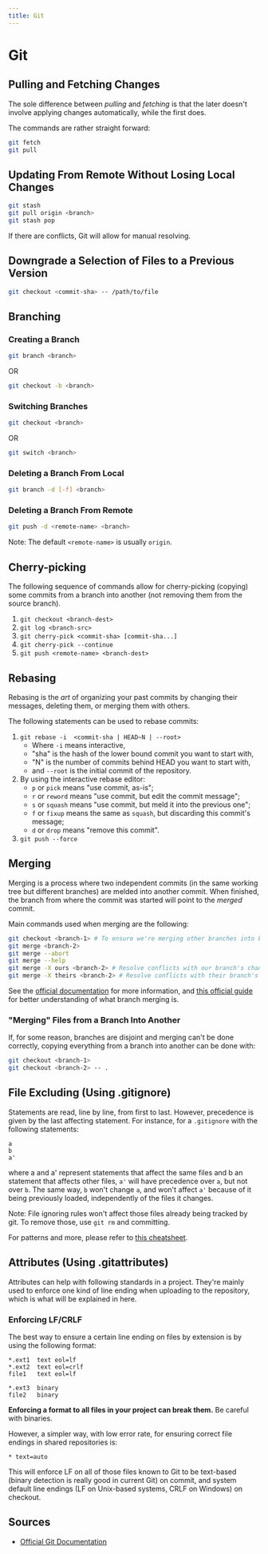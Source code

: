 ```yaml
---
title: Git
---
```


# Git

## Pulling and Fetching Changes

The sole difference between _pulling_ and _fetching_ is that the later doesn't involve applying changes automatically,
while the first does.

The commands are rather straight forward:

```bash
git fetch
git pull
```

## Updating From Remote Without Losing Local Changes

```bash
git stash
git pull origin <branch>
git stash pop
```

If there are conflicts, Git will allow for manual resolving.

## Downgrade a Selection of Files to a Previous Version

```bash
git checkout <commit-sha> -- /path/to/file
```

## Branching

### Creating a Branch

```bash
git branch <branch>
```

OR

```bash
git checkout -b <branch>
```

### Switching Branches

```bash
git checkout <branch>
```

OR

```bash
git switch <branch>
```

### Deleting a Branch From Local

```bash
git branch -d [-f] <branch>
```

### Deleting a Branch From Remote

```bash
git push -d <remote-name> <branch>
```

Note: The default `<remote-name>` is usually `origin`.

## Cherry-picking

The following sequence of commands allow for cherry-picking (copying) some commits from a branch into another (not
removing them from the source branch).

1. `git checkout <branch-dest>`
2. `git log <branch-src>`
3. `git cherry-pick <commit-sha> [commit-sha...]`
4. `git cherry-pick --continue`
5. `git push <remote-name> <branch-dest>`

## Rebasing

Rebasing is the _art_ of organizing your past commits by changing their messages, deleting them, or merging them with
others.

The following statements can be used to rebase commits:

1. `git rebase -i  <commit-sha | HEAD~N | --root>`
    - Where `-i` means interactive,
    - "sha" is the hash of the lower bound commit you want to start with,
    - "N" is the number of commits behind HEAD you want to start with,
    - and `--root` is the initial commit of the repository.
2. By using the interactive rebase editor:
    - `p` or `pick` means "use commit, as-is";
    - `r` or `reword` means "use commit, but edit the commit message";
    - `s` or `squash` means "use commit, but meld it into the previous one";
    - `f` or `fixup` means the same as `squash`, but discarding this commit's message;
    - `d` or `drop` means "remove this commit".
3. `git push --force`

## Merging

Merging is a process where two independent commits (in the same working tree but different branches) are melded into
another commit. When finished, the branch from where the commit was started will point to the _merged_ commit.

Main commands used when merging are the following:

```bash
git checkout <branch-1> # To ensure we're merging other branches into branch-1
git merge <branch-2>
git merge --abort
git merge --help
git merge -X ours <branch-2> # Resolve conflicts with our branch's changes
git merge -X theirs <branch-2> # Resolve conflicts with their branch's changes
```

See the [official documentation](https://git-scm.com/docs/git-merge) for more information,
and [this official guide](https://git-scm.com/book/en/v2/Git-Branching-Basic-Branching-and-Merging) for better
understanding of what branch merging is.

### "Merging" Files from a Branch Into Another

If, for some reason, branches are disjoint and merging can't be done correctly, copying everything from a branch into
another can be done with:

```bash
git checkout <branch-1>
git checkout <branch-2> -- .
```

## File Excluding (Using .gitignore)

Statements are read, line by line, from first to last. However, precedence is given by the last affecting statement. For
instance, for a `.gitignore` with the following statements:

```
a
b
a'
```

where a and a' represent statements that affect the same files and b an statement that affects other files,
`a'` will have precedence over `a`, but not over `b`. The same way, `b` won't change `a`, and won't affect `a'` because
of it being previously loaded, independently of the files it changes.

Note: File ignoring rules won't affect those files already being tracked by git. To remove those, use `git rm` and
committing.

For patterns and more, please refer
to [this cheatsheet](https://gist.github.com/jstnlvns/ebaa046fae16543cc9efc7f24bcd0e31).

## Attributes (Using .gitattributes)

Attributes can help with following standards in a project. They're mainly used to enforce one kind of line ending when
uploading to the repository, which is what will be explained in here.

### Enforcing LF/CRLF

The best way to ensure a certain line ending on files by extension is by using the following format:

```
*.ext1  text eol=lf
*.ext2  text eol=crlf
file1   text eol=lf

*.ext3  binary
file2   binary
```

**Enforcing a format to all files in your project can break them.** Be careful with binaries.

However, a simpler way, with low error rate, for ensuring correct file endings in shared repositories is:

```
* text=auto
```

This will enforce LF on all of those files known to Git to be text-based (binary detection is really good in current
Git) on commit, and system default line endings (LF on Unix-based systems, CRLF on Windows) on checkout.

## Sources

- [Official Git Documentation](https://git-scm.com/docs)

